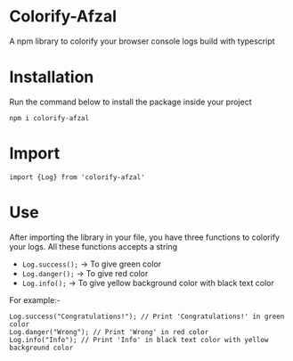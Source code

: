 # Colorify-Afzal

A npm library to colorify your browser console logs build with typescript

# Installation

Run the command below to install the package inside your project

`npm i colorify-afzal`

# Import

`import {Log} from 'colorify-afzal'`

# Use

After importing the library in your file, you have three functions to colorify your logs. All these functions accepts a string
- `Log.success();` -> To give green color
- `Log.danger();` -> To give red color
- `Log.info();` -> To give yellow background color with black text color

For example:-

```
Log.success("Congratulations!"); // Print 'Congratulations!' in green color
Log.danger("Wrong"); // Print 'Wrong' in red color
Log.info("Info"); // Print 'Info' in black text color with yellow background color
```


